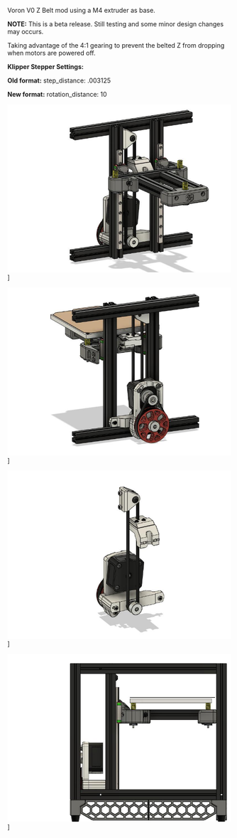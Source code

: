 Voron V0 Z Belt mod using a M4 extruder as base. 

<b>NOTE:</b>  This is a beta release.  Still testing and some minor design changes may occurs.

Taking advantage of the 4:1 gearing to prevent the belted Z from dropping when motors are powered off.

<b>Klipper Stepper Settings:</b>

<b>Old format:</b>
step_distance: .003125

<b>New format:</b>
rotation_distance: 10

![Zbelt-Mod01](Images/V0_ZBelt-04.jpg)]

![Zbelt-Mod02](Images/V0_ZBelt-02.jpg)]

![Zbelt-Mod03](Images/V0_ZBelt-01.jpg)]

![Zbelt-Mod04](Images/V0_ZBelt-03.jpg)]

